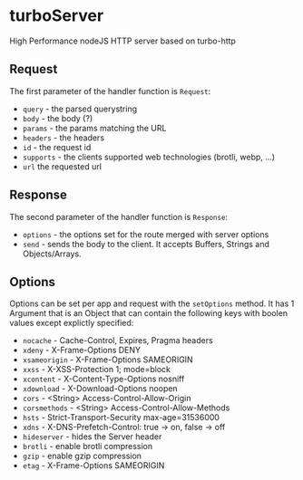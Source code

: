 
# turboServer
High Performance nodeJS HTTP server based on turbo-http

## Request

The first parameter of the handler function is  `Request`:

-   `query`  - the parsed querystring
-   `body`  - the body (?)
-   `params`  - the params matching the URL
-   `headers`  - the headers
-   `id`  - the request id
-   `supports`  - the clients supported web technologies (brotli, webp, ...)
-  `url` the requested url
## Response

The second parameter of the handler function is  `Response`: 
-   `options`  - the options set for the route merged with server options
-   `send`  - sends the body to the client. It accepts Buffers, Strings and Objects/Arrays.
## Options
Options can be set per app and request
with the `setOptions` method. It has 1 Argument that is an Object that can contain the following keys with boolen values except explictly specified:

-   `nocache`  - Cache-Control, Expires, Pragma headers
-   `xdeny` - X-Frame-Options DENY
-   `xsameorigin` - X-Frame-Options SAMEORIGIN
-  `xxss` - X-XSS-Protection 1; mode=block
-  `xcontent` - X-Content-Type-Options nosniff
-  `xdownload` - X-Download-Options noopen
-  `cors` - \<String> Access-Control-Allow-Origin
-  `corsmethods` - \<String> Access-Control-Allow-Methods          
-  `hsts` - Strict-Transport-Security max-age=31536000
-  `xdns` - X-DNS-Prefetch-Control: true -> on, false -> off
-  `hideserver` - hides the Server header
-  `brotli` - enable brotli compression
-  `gzip` - enable gzip compression
-  `etag` - X-Frame-Options SAMEORIGIN
